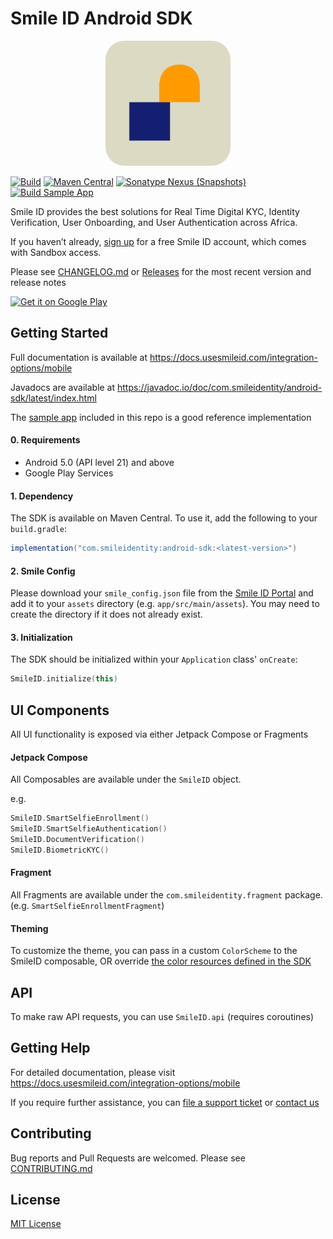 # Smile ID Android SDK

<p align="center">
    <img width="200" height="200" style="border-radius:15%" src="sample/listing/ic_launcher-playstore.png" />
</p>

[![Build](https://github.com/smileidentity/android/actions/workflows/build.yaml/badge.svg)](https://github.com/smileidentity/android/actions/workflows/build.yaml)
[![Maven Central](https://img.shields.io/maven-central/v/com.smileidentity/android-sdk)](https://mvnrepository.com/artifact/com.smileidentity/android-sdk)
[![Sonatype Nexus (Snapshots)](https://img.shields.io/nexus/s/com.smileidentity/android-sdk?server=https%3A%2F%2Foss.sonatype.org)](https://central.sonatype.com/repository/maven-snapshots/snapshots/com/smileidentity/android-sdk/)
[![Build Sample App](https://github.com/smileidentity/android/actions/workflows/build_app.yaml/badge.svg)](https://github.com/smileidentity/android/actions/workflows/build_app.yaml)

Smile ID provides the best solutions for Real Time Digital KYC, Identity Verification, User
Onboarding, and User Authentication across Africa.

If you haven’t already, 
[sign up](https://www.usesmileid.com/schedule-a-demo/) for a free Smile ID account, which comes
with Sandbox access.

Please see [CHANGELOG.md](CHANGELOG.md) or
[Releases](https://github.com/smileidentity/android/releases) for the most recent version and
release notes

<a href='https://play.google.com/store/apps/details?id=com.smileidentity.sample&utm_source=github&utm_campaign=android&pcampaignid=pcampaignidMKT-Other-global-all-co-prtnr-py-PartBadge-Mar2515-1'><img width="175" alt='Get it on Google Play' src='https://play.google.com/intl/en_us/badges/static/images/badges/en_badge_web_generic.png'/></a>


## Getting Started

Full documentation is available at https://docs.usesmileid.com/integration-options/mobile

Javadocs are available at https://javadoc.io/doc/com.smileidentity/android-sdk/latest/index.html

The [sample app](sample/src/main/java/com/smileidentity/sample/compose/MainScreen.kt) included in
this repo is a good reference implementation

#### 0. Requirements

- Android 5.0 (API level 21) and above
- Google Play Services

#### 1. Dependency

The SDK is available on Maven Central. To use it, add the following to your `build.gradle`:

```groovy
implementation("com.smileidentity:android-sdk:<latest-version>")
```

#### 2. Smile Config

Please download your `smile_config.json` file from the 
[Smile ID Portal](https://portal.usesmileid.com/sdk) and add it to your `assets` directory (e.g. 
`app/src/main/assets`). You may need to create the directory if it does not already exist. 

#### 3. Initialization

The SDK should be initialized within your `Application` class' `onCreate`:

```kotlin
SmileID.initialize(this) 
```

## UI Components

All UI functionality is exposed via either Jetpack Compose or Fragments

#### Jetpack Compose

All Composables are available under the `SmileID` object.

e.g.

```kotlin
SmileID.SmartSelfieEnrollment()
SmileID.SmartSelfieAuthentication()
SmileID.DocumentVerification()
SmileID.BiometricKYC()
```

#### Fragment

All Fragments are available under the `com.smileidentity.fragment` package.
(e.g. `SmartSelfieEnrollmentFragment`)

#### Theming

To customize the theme, you can pass in a custom `ColorScheme` to the SmileID composable, OR
override [the color resources defined in the SDK](lib/src/main/res/values/colors.xml)

## API

To make raw API requests, you can use `SmileID.api` (requires coroutines)

## Getting Help

For detailed documentation, please visit https://docs.usesmileid.com/integration-options/mobile

If you require further assistance, you can 
[file a support ticket](https://portal.usesmileid.com/partner/support/tickets) or 
[contact us](https://www.usesmileid.com/contact-us/)

## Contributing

Bug reports and Pull Requests are welcomed. Please see [CONTRIBUTING.md](CONTRIBUTING.md)

## License

[MIT License](LICENSE)
